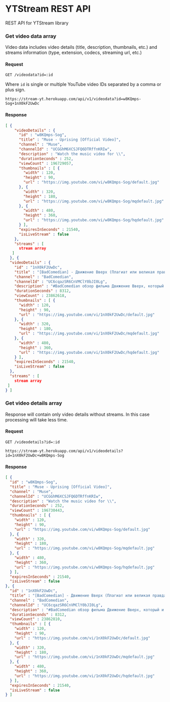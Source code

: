 # YTStream REST API
REST API for YTStream library
### Get video data array
Video data includes video details (title, description, thumbnails, etc.) and streams information (type, extension, codecs, streaming url, etc.)
#### Request
`GET /videodata?id=:id`

Where `id` is single or multiple YouTube video IDs separated by a comma or plus sign.

`https://stream-yt.herokuapp.com/api/v1/videodata?id=w8KQmps-Sog+1nX0kF2UwDc`
#### Response

```json
[ {
    "videoDetails" : {
      "id" : "w8KQmps-Sog",
      "title" : "Muse - Uprising [Official Video]",
      "channel" : "Muse",
      "channelId" : "UCGGhM6XCSJFQ6DTRffnKRIw",
      "description" : "Watch the music video for \\",
      "durationSeconds" : 252,
      "viewCount" : 196729057,
      "thumbnails" : [ {
        "width" : 120,
        "height" : 90,
        "url" : "https://img.youtube.com/vi/w8KQmps-Sog/default.jpg"
      }, {
        "width" : 320,
        "height" : 180,
        "url" : "https://img.youtube.com/vi/w8KQmps-Sog/mqdefault.jpg"
      }, {
        "width" : 480,
        "height" : 360,
        "url" : "https://img.youtube.com/vi/w8KQmps-Sog/hqdefault.jpg"
      } ],
      "expiresInSeconds" : 21540,
      "isLiveStream" : false
    },
    "streams" : [ 
      stream array  
   ]
  }, {
  "videoDetails" : {
    "id" : "1nX0kF2UwDc",
    "title" : "[BadComedian] - Движение Вверх (Плагиат или великая правда?)",
    "channel" : "BadComedian",
    "channelId" : "UC6cqazSR6CnVMClY0bJI0Lg",
    "description" : "#BadComedian обзор фильма Движение Вверх, который и великая правда, и плагиат. \\nПоддержать создание обзоров - http://TheBadComedian.ru/Za_SebyaiZaSashky\\n========================\\nГруппа ВК - http://vk.com/badcomedian \\nСтраница FB - https://www.facebook.com/thebadcomedian\\nТвиттер - http://twitter.com/EvgenComedian\\nИнстаграм - http://instagram.com/evgenbad\\nОсновной канал - http://www.youtube.com/TheBadComedian\\nВторой Канал - http://www.youtube.com/EvgenComedian\\n===========================",
    "durationSeconds" : 8312,
    "viewCount" : 23862618,
    "thumbnails" : [ {
      "width" : 120,
      "height" : 90,
      "url" : "https://img.youtube.com/vi/1nX0kF2UwDc/default.jpg"
    }, {
      "width" : 320,
      "height" : 180,
      "url" : "https://img.youtube.com/vi/1nX0kF2UwDc/mqdefault.jpg"
    }, {
      "width" : 480,
      "height" : 360,
      "url" : "https://img.youtube.com/vi/1nX0kF2UwDc/hqdefault.jpg"
    } ],
    "expiresInSeconds" : 21540,
    "isLiveStream" : false
  },
  "streams" : [ 
    stream array
 ]
} ]
```
### Get video details array
Response will contain only video details without streams. In this case processing will take less time.
#### Request
`GET /videodetails?id=:id`

`https://stream-yt.herokuapp.com/api/v1/videodetails?id=1nX0kF2UwDc+w8KQmps-Sog`
#### Response
```json
[ {
  "id" : "w8KQmps-Sog",
  "title" : "Muse - Uprising [Official Video]",
  "channel" : "Muse",
  "channelId" : "UCGGhM6XCSJFQ6DTRffnKRIw",
  "description" : "Watch the music video for \\",
  "durationSeconds" : 252,
  "viewCount" : 196730443,
  "thumbnails" : [ {
    "width" : 120,
    "height" : 90,
    "url" : "https://img.youtube.com/vi/w8KQmps-Sog/default.jpg"
  }, {
    "width" : 320,
    "height" : 180,
    "url" : "https://img.youtube.com/vi/w8KQmps-Sog/mqdefault.jpg"
  }, {
    "width" : 480,
    "height" : 360,
    "url" : "https://img.youtube.com/vi/w8KQmps-Sog/hqdefault.jpg"
  } ],
  "expiresInSeconds" : 21540,
  "isLiveStream" : false
}, {
  "id" : "1nX0kF2UwDc",
  "title" : "[BadComedian] - Движение Вверх (Плагиат или великая правда?)",
  "channel" : "BadComedian",
  "channelId" : "UC6cqazSR6CnVMClY0bJI0Lg",
  "description" : "#BadComedian обзор фильма Движение Вверх, который и великая правда, и плагиат. \\nПоддержать создание обзоров - http://TheBadComedian.ru/Za_SebyaiZaSashky\\n========================\\nГруппа ВК - http://vk.com/badcomedian \\nСтраница FB - https://www.facebook.com/thebadcomedian\\nТвиттер - http://twitter.com/EvgenComedian\\nИнстаграм - http://instagram.com/evgenbad\\nОсновной канал - http://www.youtube.com/TheBadComedian\\nВторой Канал - http://www.youtube.com/EvgenComedian\\n===========================",
  "durationSeconds" : 8312,
  "viewCount" : 23862810,
  "thumbnails" : [ {
    "width" : 120,
    "height" : 90,
    "url" : "https://img.youtube.com/vi/1nX0kF2UwDc/default.jpg"
  }, {
    "width" : 320,
    "height" : 180,
    "url" : "https://img.youtube.com/vi/1nX0kF2UwDc/mqdefault.jpg"
  }, {
    "width" : 480,
    "height" : 360,
    "url" : "https://img.youtube.com/vi/1nX0kF2UwDc/hqdefault.jpg"
  } ],
  "expiresInSeconds" : 21540,
  "isLiveStream" : false
} ]
```